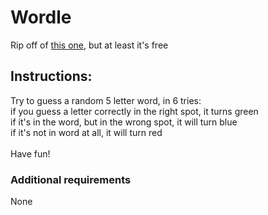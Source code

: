 # Wordle
Rip off of [this one](https://www.powerlanguage.co.uk/wordle/), but at least it's free

## Instructions:
Try to guess a random 5 letter word, in 6 tries:<br/>
if you guess a letter correctly in the right spot, it turns green<br/>
if it's in the word, but in the wrong spot, it will turn blue<br/>
if it's not in word at all, it will turn red<br/>
<br/>
Have fun!

### Additional requirements
None